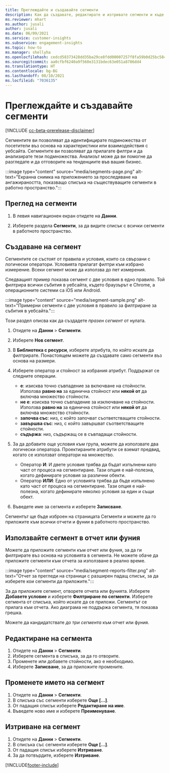 ```yaml
---
title: Преглеждайте и създавайте сегменти
description: Как да създавате, редактирате и изтривате сегменти и къде да ги използвате.
ms.reviewer: mhart
ms.author: jusali
author: jusali
ms.date: 06/09/2021
ms.service: customer-insights
ms.subservice: engagement-insights
ms.topic: how-to
ms.manager: shellyha
ms.openlocfilehash: cedcd58373428dd35ba29ce8fdd00007257f8fa59b0d25bc584b4e832df13604
ms.sourcegitcommit: aa0cfbf6240a9f560e3131bdec63e051a8786dd4
ms.translationtype: HT
ms.contentlocale: bg-BG
ms.lasthandoff: 08/10/2021
ms.locfileid: "7036135"
---
```

# <a name="view-and-create-segments"></a>Преглеждайте и създавайте сегменти

[!INCLUDE [cc-beta-prerelease-disclaimer](includes/cc-beta-prerelease-disclaimer.md)]

Сегментите ви позволяват да идентифицирате подмножества от посетители въз основа на характеристики или взаимодействия с уебсайта. Сегментите ви позволяват да прилагате филтри и да анализирате тези подмножества. Анализът може да ви помогне да разгледате и да отговорите на тенденциите във вашия бизнес. 

:::image type="content" source="media/segments-page.png" alt-text="Екранна снимка на приложението за проследяване на ангажираността, показващо списъка на съществуващите сегменти в работно пространство.":::

## <a name="view-segments"></a>Преглед на сегменти

1. В левия навигационен екран отидете на **Данни**. 

1. Изберете раздела **Сегменти**, за да видите списък с всички сегменти в работното пространство. 

## <a name="create-a-segment"></a>Създаване на сегмент

Сегментите се състоят от правила и условия, които са свързани с логически оператори. Условията прилагат филтри към избрано измерение. Всеки сегмент може да използва до пет измерения.

Следващият пример показва сегмент с две условия в едно правило. Той филтрира всички събития в уебсайта, където браузърът е Chrome, а операционните системи са iOS или Android.

:::image type="content" source="media/segment-sample.png" alt-text="Примерни сегменти с две условия в правило за филтриране за събития в уебсайта.":::

Този раздел описва как да създадете *празен сегмент* от нулата.

1. Отидете на **Данни** > **Сегменти**.

1. Изберете **Нов сегмент**.

1. В **Библиотека с ресурси**, изберете атрибута, по който искате да филтрирате. Понастоящем можете да създавате само сегменти въз основа на размери.

1. Изберете оператор и стойност за избрания атрибут. Поддържат се следните операции.
   - **е**: изисква точно съвпадение за включване на стойности. Използва **равно на** за единична стойност или **някой от** да включва множество стойности.
   - **не е**: изисква точно съвпадение за изключване на стойности. Използва **равно на** за единична стойност или **някой от** да включва множество стойности.
   - **започва със**: низ, с който започват съответстващите стойности.
   - **завършва със**: низ, с който завършват съответстващите стойности.
   - **съдържа**: низ, съдържащ се в съвпадащи стойности.

1. За да добавите още условия към група, можете да използвате два логически оператора. Проектираните атрибути се вземат предвид, когато се използват оператори на множество.
   - Оператор **И**: И двете условия трябва да бъдат изпълнени като част от процеса на сегментиране. Тази опция е най-полезна, когато дефинирате условия за различни обекти.
   - Оператор **ИЛИ**: Едно от условията трябва да бъде изпълнено като част от процеса на сегментиране. Тази опция е най-полезна, когато дефинирате няколко условия за един и същи обект.

1. Въведете име за сегмента и изберете **Записване**. 

Сегментът ще бъде изброен на страницата Сегменти и можете да го приложите към всички отчети и фунии в работното пространство.

## <a name="use-a-segment-in-a-report-or-funnel"></a>Използвайте сегмент в отчет или фуния

Можете да приложите сегменти към отчет или фуния, за да ги филтрирате въз основа на условията в сегмента. Не можете обаче да приложите сегменти към отчета за използване в реално време.

:::image type="content" source="media/segment-reports-filter.png" alt-text="Отчет за прегледи на страници с разширен падащ списък, за да изберете кои сегменти да приложите.":::

За да приложите сегмент, отворете отчета или фунията. Изберете **Добавете условие** и изберете **Филтриране по сегменти**. Изберете сегмента от списъка, който искате да се приложи. Сегментът се прилага към отчета. Ако диаграма не поддържа сегмента, тя показва грешка.
 
Можете да кандидатствате *до три сегмента* към отчет или фуния.

## <a name="edit-a-segment"></a>Редактиране на сегмента

1. Отидете на **Данни** > **Сегменти**.
1. Изберете сегмента в списъка, за да го отворите. 
1. Променете или добавете стойности, ако е необходимо.
1. Изберете **Записване**, за да приложите промените.

## <a name="change-the-name-of-a-segment"></a>Променете името на сегмент

1. Отидете на **Данни** > **Сегменти**.
1. В списъка със сегменти изберете **Още [...]**. 
1. От падащия списък изберете **Редактиране на име**.
1. Въведете ново име и изберете **Преименуване**.

## <a name="delete-a-segment"></a>Изтриване на сегмент

1. Отидете на **Данни** > **Сегменти**.
1. В списъка със сегменти изберете **Още [...]**. 
1. От падащия списък изберете **Изтриване**.
1. За да потвърдите, изберете **Изтриване**.

[!INCLUDE[footer-include](../includes/footer-banner.md)]
